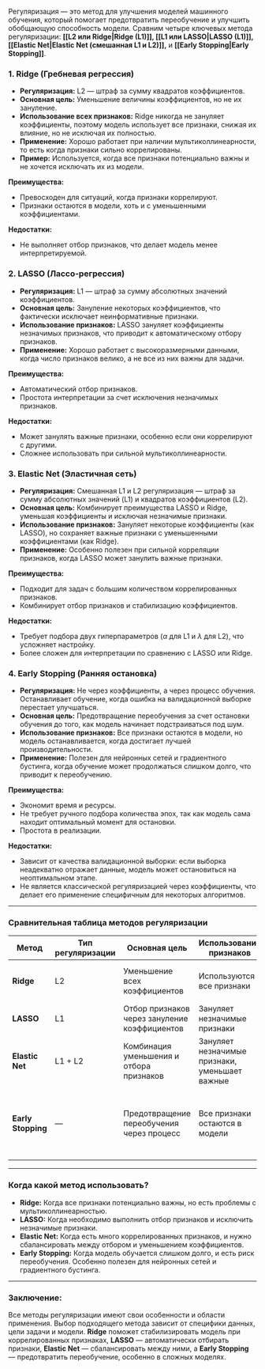 
Регуляризация — это метод для улучшения моделей машинного обучения, который помогает предотвратить переобучение и улучшить обобщающую способность модели. Сравним четыре ключевых метода регуляризации: **[[L2 или Ridge|Ridge (L1)]], [[L1 или LASSO|LASSO (L1)]], [[Elastic Net|Elastic Net (смешанная L1 и L2)]],** и **[[Early Stopping|Early Stopping]]**.

### **1. Ridge (Гребневая регрессия)**

- **Регуляризация:** L2 — штраф за сумму квадратов коэффициентов.
- **Основная цель:** Уменьшение величины коэффициентов, но не их зануление.
- **Использование всех признаков:** Ridge никогда не зануляет коэффициенты, поэтому модель использует все признаки, снижая их влияние, но не исключая их полностью.
- **Применение:** Хорошо работает при наличии мультиколлинеарности, то есть когда признаки сильно коррелированы.
- **Пример:** Используется, когда все признаки потенциально важны и не хочется исключать их из модели.

**Преимущества:**
- Превосходен для ситуаций, когда признаки коррелируют.
- Признаки остаются в модели, хоть и с уменьшенными коэффициентами.

**Недостатки:**
- Не выполняет отбор признаков, что делает модель менее интерпретируемой.

### **2. LASSO (Лассо-регрессия)**

- **Регуляризация:** L1 — штраф за сумму абсолютных значений коэффициентов.
- **Основная цель:** Зануление некоторых коэффициентов, что фактически исключает неинформативные признаки.
- **Использование признаков:** LASSO зануляет коэффициенты незначимых признаков, что приводит к автоматическому отбору признаков.
- **Применение:** Хорошо работает с высокоразмерными данными, когда число признаков велико, а не все из них важны для задачи.

**Преимущества:**
- Автоматический отбор признаков.
- Простота интерпретации за счет исключения незначимых признаков.

**Недостатки:**
- Может занулять важные признаки, особенно если они коррелируют с другими.
- Сложнее использовать при сильной мультиколлинеарности.

### **3. Elastic Net (Эластичная сеть)**

- **Регуляризация:** Смешанная L1 и L2 регуляризация — штраф за сумму абсолютных значений (L1) и квадратов коэффициентов (L2).
- **Основная цель:** Комбинирует преимущества LASSO и Ridge, уменьшая коэффициенты и исключая незначимые признаки.
- **Использование признаков:** Зануляет некоторые коэффициенты (как LASSO), но сохраняет важные признаки с уменьшенными коэффициентами (как Ridge).
- **Применение:** Особенно полезен при сильной корреляции признаков, когда LASSO может занулить важные признаки.

**Преимущества:**
- Подходит для задач с большим количеством коррелированных признаков.
- Комбинирует отбор признаков и стабилизацию коэффициентов.

**Недостатки:**
- Требует подбора двух гиперпараметров ($\alpha$ для L1 и $\lambda$ для L2), что усложняет настройку.
- Более сложен для интерпретации по сравнению с LASSO или Ridge.

### **4. Early Stopping (Ранняя остановка)**

- **Регуляризация:** Не через коэффициенты, а через процесс обучения. Останавливает обучение, когда ошибка на валидационной выборке перестает улучшаться.
- **Основная цель:** Предотвращение переобучения за счет остановки обучения до того, как модель начинает подстраиваться под шум.
- **Использование признаков:** Все признаки остаются в модели, но модель останавливается, когда достигает лучшей производительности.
- **Применение:** Полезен для нейронных сетей и градиентного бустинга, когда обучение может продолжаться слишком долго, что приводит к переобучению.

**Преимущества:**
- Экономит время и ресурсы.
- Не требует ручного подбора количества эпох, так как модель сама находит оптимальный момент для остановки.
- Простота в реализации.

**Недостатки:**
- Зависит от качества валидационной выборки: если выборка неадекватно отражает данные, модель может остановиться на неоптимальном этапе.
- Не является классической регуляризацией через коэффициенты, что делает его применение специфичным для некоторых алгоритмов.

---

### **Сравнительная таблица методов регуляризации**

| **Метод**          | **Тип регуляризации** | **Основная цель**                             | **Использование признаков**                    | **Преимущества**                                                         | **Недостатки**                                                                     |
| ------------------ | --------------------- | --------------------------------------------- | ---------------------------------------------- | ------------------------------------------------------------------------ | ---------------------------------------------------------------------------------- |
| **Ridge**          | L2                    | Уменьшение всех коэффициентов                 | Используются все признаки                      | Хорош при мультиколлинеарности, стабилизирует коэффициенты               | Не выполняет отбор признаков                                                       |
| **LASSO**          | L1                    | Отбор признаков через зануление коэффициентов | Зануляет незначимые признаки                   | Автоматический отбор признаков, простота интерпретации                   | Может исключить важные признаки                                                    |
| **Elastic Net**    | L1 + L2               | Комбинация уменьшения и отбора признаков      | Зануляет незначимые признаки, уменьшает важные | Работает с коррелированными признаками, балансирует отбор и стабилизацию | Сложнее в настройке, требует подбора двух гиперпараметров                          |
| **Early Stopping** | —                     | Предотвращение переобучения через процесс     | Все признаки остаются в модели                 | Экономия времени, автоматизация выбора количества эпох                   | Зависимость от качества валидационной выборки, специфичен для некоторых алгоритмов |

---

### **Когда какой метод использовать?**

- **Ridge:** Когда все признаки потенциально важны, но есть проблемы с мультиколлинеарностью.
- **LASSO:** Когда необходимо выполнить отбор признаков и исключить незначимые признаки.
- **Elastic Net:** Когда есть много коррелированных признаков, и нужно сбалансировать между отбором и уменьшением коэффициентов.
- **Early Stopping:** Когда модель обучается слишком долго, и есть риск переобучения. Особенно полезен для нейронных сетей и градиентного бустинга.

---

### **Заключение:**

Все методы регуляризации имеют свои особенности и области применения. Выбор подходящего метода зависит от специфики данных, цели задачи и модели. **Ridge** поможет стабилизировать модель при коррелированных признаках, **LASSO** — автоматически отбирать признаки, **Elastic Net** — сбалансировать между ними, а **Early Stopping** — предотвратить переобучение, особенно в сложных моделях.